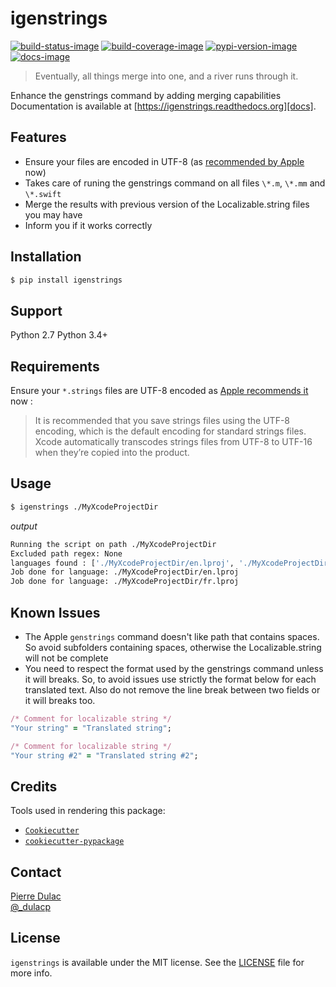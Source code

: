 # igenstrings

[![build-status-image]][travis]
[![build-coverage-image]][codecov]
[![pypi-version-image]][pypi]
[![docs-image]][docs]

> Eventually, all things merge into one, and a river runs through it.

Enhance the genstrings command by adding merging capabilities  
Documentation is available at [https://igenstrings.readthedocs.org][docs].

## Features

* Ensure your files are encoded in UTF-8 (as [recommended by Apple](https://developer.apple.com/library/ios/documentation/Cocoa/Conceptual/LoadingResources/Strings/Strings.html) now)
* Takes care of runing the genstrings command on all files `\*.m`, `\*.mm` and `\*.swift`
* Merge the results with previous version of the Localizable.string files you may have
* Inform you if it works correctly

## Installation

```sh
$ pip install igenstrings
```

## Support

Python 2.7
Python 3.4+

## Requirements

Ensure your `*.strings` files are UTF-8 encoded as [Apple recommends it](https://developer.apple.com/library/ios/documentation/Cocoa/Conceptual/LoadingResources/Strings/Strings.html) now :

> It is recommended that you save strings files using the UTF-8 encoding, which is the default encoding for standard strings files. Xcode automatically transcodes strings files from UTF-8 to UTF-16 when they’re copied into the product.

## Usage

```sh
$ igenstrings ./MyXcodeProjectDir
```

*output*

```sh
Running the script on path ./MyXcodeProjectDir
Excluded path regex: None
languages found : ['./MyXcodeProjectDir/en.lproj', './MyXcodeProjectDir/fr.lproj']
Job done for language: ./MyXcodeProjectDir/en.lproj
Job done for language: ./MyXcodeProjectDir/fr.lproj
```

## Known Issues

* The Apple `genstrings` command doesn't like path that contains spaces.
  So avoid subfolders containing spaces, otherwise the Localizable.string will not be complete
* You need to respect the format used by the genstrings command unless it will breaks.
  So, to avoid issues use strictly the format below for each translated text.
  Also do not remove the line break between two fields or it will breaks too.

```ruby
/* Comment for localizable string */
"Your string" = "Translated string";

/* Comment for localizable string */
"Your string #2" = "Translated string #2";
```

## Credits

Tools used in rendering this package:

*  [`Cookiecutter`][Cookiecutter]
*  [`cookiecutter-pypackage`][cookiecutter]

## Contact

[Pierre Dulac][github-dulacp]  
[@\_dulacp][twitter-dulacp]

## License

`igenstrings` is available under the MIT license. See the [LICENSE](LICENSE) file for more info.


[build-status-image]: https://img.shields.io/travis/dulacp/igenstrings.svg
[build-coverage-image]: https://img.shields.io/codecov/c/github/dulacp/igenstrings.svg
[travis]: https://travis-ci.org/dulacp/igenstrings
[codecov]: https://codecov.io/github/dulacp/igenstrings?branch=master
[pypi-version-image]: https://img.shields.io/pypi/v/igenstrings.svg
[pypi]: https://pypi.python.org/pypi/igenstrings
[docs-image]: https://readthedocs.org/projects/igenstrings/badge/?version=latest
[docs]: http://igenstrings.readthedocs.org/en/latest/

[Cookiecutter]: https://github.com/audreyr/cookiecutter
[cookiecutter-pypackage]: https://github.com/audreyr/cookiecutter-pypackage
[github-dulacp]: https://github.com/dulacp
[twitter-dulacp]: https://twitter.com/_dulacp
